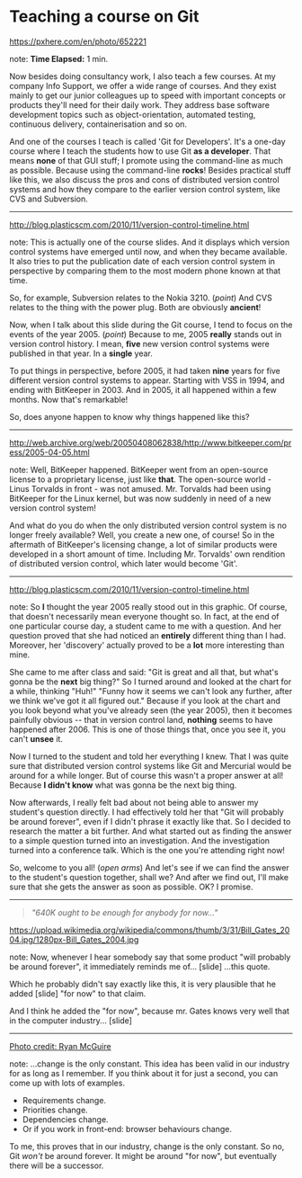 <!-- .slide: data-background="img/background/usb-sticks.jpg" data-background-color="black" data-background-opacity="0.3"-->

# Teaching a course on Git

<https://pxhere.com/en/photo/652221> <!-- .element: class="attribution" -->

note:
**Time Elapsed:** 1 min.

Now besides doing consultancy work, I also teach a few courses.
At my company Info Support, we offer a wide range of courses.
And they exist mainly to get our junior colleagues up to speed with important concepts or products they'll need for their daily work.
They address base software development topics such as object-orientation, automated testing, continuous delivery, containerisation and so on. 

And one of the courses I teach is called 'Git for Developers'.
It's a one-day course where I teach the students how to use Git **as a developer**.
That means **none** of that GUI stuff; I promote using the command-line as much as possible.
Because using the command-line **rocks**!
Besides practical stuff like this, we also discuss the pros and cons of distributed version control systems and how they compare to the earlier version control system, like CVS and Subversion. 

---

<!-- .slide: data-background="img/background/version-control-timeline.png" data-background-size="contain" data-background-color="white" -->

<http://blog.plasticscm.com/2010/11/version-control-timeline.html> <!-- .element: class="attribution" -->

note:
This is actually one of the course slides.
And it displays which version control systems have emerged until now, and when they became available.
It also tries to put the publication date of each version control system in perspective by comparing them to the most modern phone known at that time.

So, for example, Subversion relates to the Nokia 3210. (*point*)
And CVS relates to the thing with the power plug.
Both are obviously **ancient**!

Now, when I talk about this slide during the Git course, I tend to focus on the events of the year 2005. (*point*)
Because to me, 2005 **really** stands out in version control history.
I mean, **five** new version control systems were published in that year. 
In a **single** year.

To put things in perspective, before 2005, it had taken **nine** years for five different version control systems to appear.
Starting with VSS in 1994, and ending with BitKeeper in 2003.
And in 2005, it all happened within a few months.
Now that's remarkable!

So, does anyone happen to know why things happened like this?

---

<!-- .slide: data-background="img/background/bitkeeper-goes-commercial.png" data-background-size="contain" data-background-color="#707070" -->

<http://web.archive.org/web/20050408062838/http://www.bitkeeper.com/press/2005-04-05.html> <!-- .element: class="attribution" -->

note:
Well, BitKeeper happened.
BitKeeper went from an open-source license to a proprietary license, just like **that**.
The open-source world - Linus Torvalds in front - was not amused.
Mr. Torvalds had been using BitKeeper for the Linux kernel, but was now suddenly in need of a new version control system!

And what do you do when the only distributed version control system is no longer freely available?
Well, you create a new one, of course!
So in the aftermath of BitKeeper's licensing change, a lot of similar products were developed in a short amount of time.
Including Mr. Torvalds' own rendition of distributed version control, which later would become 'Git'.

---

<!-- .slide: data-background="img/background/version-control-timeline.png" data-background-size="contain" data-background-color="white" -->

<http://blog.plasticscm.com/2010/11/version-control-timeline.html> <!-- .element: class="attribution" -->

note:
So **I** thought the year 2005 really stood out in this graphic.
Of course, that doesn't necessarily mean everyone thought so.
In fact, at the end of one particular course day, a student came to me with a question.
And her question proved that she had noticed an **entirely** different thing than I had.
Moreover, her 'discovery' actually proved to be a **lot** more interesting than mine.

She came to me after class and said: "Git is great and all that, but what's gonna be the **next** big thing?"
So I turned around and looked at the chart for a while, thinking "Huh!" 
"Funny how it seems we can't look any further, after we think we've got it all figured out."
Because if you look at the chart and you look beyond what you've already seen (the year 2005), then it becomes painfully obvious -- that in version control land, **nothing** seems to have happened after 2006.
This is one of those things that, once you see it, you can't **unsee** it.

Now I turned to the student and told her everything I knew.
That I was quite sure that distributed version control systems like Git and Mercurial would be around for a while longer.
But of course this wasn't a proper answer at all!
Because **I didn't know** what was gonna be the next big thing.

Now afterwards, I really felt bad about not being able to answer my student's question directly.
I had effectively told her that "Git will probably be around forever", even if I didn't phrase it exactly like that.
So I decided to research the matter a bit further.
And what started out as finding the answer to a simple question turned into an investigation.
And the investigation turned into a conference talk.
Which is the one you're attending right now! 

So, welcome to you all! (*open arms*)
And let's see if we can find the answer to the student's question together, shall we?
And after we find out, I'll make sure that she gets the answer as soon as possible.
OK? I promise.

---

<!-- .slide: data-background="img/background/bill-gates-2004.jpg" -->

<blockquote class="explanation fragment">
    <em>"640K ought to be enough for anybody</em>
    <em class="fragment">for now..."</em>
</blockquote>

<https://upload.wikimedia.org/wikipedia/commons/thumb/3/31/Bill_Gates_2004.jpg/1280px-Bill_Gates_2004.jpg> <!-- .element: class="attribution" -->

note: 
Now, whenever I hear somebody say that some product "will probably be around forever", it immediately reminds me of...
[slide]
...this quote. 

Which he probably didn't say exactly like this, it is very plausible that he added
[slide]
"for now" to that claim.

And I think he added the "for now", because mr. Gates knows very well that in the computer industry...
[slide]

---

<!-- .slide: data-background="img/background/change-is-the-only-constant.jpg" --->

[Photo credit: Ryan McGuire](https://quotefancy.com/quote/1003699/Heraclitus-Change-is-the-only-constant) <!-- .element: class="attribution" -->

note:
...change is the only constant. 
This idea has been valid in our industry for as long as I remember.
If you think about it for just a second, you can come up with lots of examples.

* Requirements change.
* Priorities change. 
* Dependencies change.
* Or if you work in front-end: browser behaviours change.

To me, this proves that in our industry, change is the only constant.
So no, Git *won't* be around forever.
It might be around "for now", but eventually there will be a successor.
